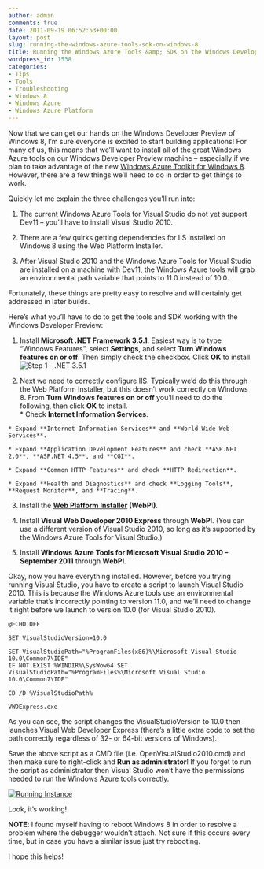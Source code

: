 ```yaml
---
author: admin
comments: true
date: 2011-09-19 06:52:53+00:00
layout: post
slug: running-the-windows-azure-tools-sdk-on-windows-8
title: Running the Windows Azure Tools &amp; SDK on the Windows Developer Preview
wordpress_id: 1538
categories:
- Tips
- Tools
- Troubleshooting
- Windows 8
- Windows Azure
- Windows Azure Platform
---
```


Now that we can get our hands on the Windows Developer Preview of Windows 8, I’m sure everyone is excited to start building applications! For many of us, this means that we’ll want to install all of the great Windows Azure tools on our Windows Developer Preview machine – especially if we plan to take advantage of the new [Windows Azure Toolkit for Windows 8](http://watwindows8.codeplex.com/). However, there are a few things we’ll need to do in order to get things to work.

 

Quickly let me explain the three challenges you’ll run into:

 

  
  1. The current Windows Azure Tools for Visual Studio do not yet support Dev11 – you’ll have to install Visual Studio 2010. 
   
  2. There are a few quirks getting dependencies for IIS installed on Windows 8 using the Web Platform Installer. 
   
  3. After Visual Studio 2010 and the Windows Azure Tools for Visual Studio are installed on a machine with Dev11, the Windows Azure tools will grab an environmental path variable that points to 11.0 instead of 10.0. 
 

Fortunately, these things are pretty easy to resolve and will certainly get addressed in later builds.

 

Here’s what you’ll have to do to get the tools and SDK working with the Windows Developer Preview:

 

  
  1. Install **Microsoft .NET Framework 3.5.1**. Easiest way is to type “Windows Features”, select **Settings**, and select **Turn Windows features on or off**. Then simply check the checkbox. Click **OK** to install.         
![Step 1 - .NET 3.5.1](https://wadewegner.blob.core.windows.net/wordpress/2011/09/Step-1-.NET-3.5.1.png)
   
  2. Next we need to correctly configure IIS. Typically we’d do this through the Web Platform Installer, but this doesn’t work correctly on Windows 8. From **Turn Windows features on or off** you’ll need to do the following, then click **OK** to install.              
    * Check **Internet Information Services**. 
       
    * Expand **Internet Information Services** and **World Wide Web Services**. 
       
    * Expand **Application Development Features** and check **ASP.NET 2.0**, **ASP.NET 4.5**, and **CGI**. 
       
    * Expand **Common HTTP Features** and check **HTTP Redirection**. 
       
    * Expand **Health and Diagnostics** and check **Logging Tools**, **Request Monitor**, and **Tracing**. 
       
   
  3. Install the **[Web Platform Installer](http://www.microsoft.com/web/downloads/platform.aspx) (WebPI)**. 
   
  4. Install **Visual Web Developer 2010 Express** through **WebPI**. (You can use a different version of Visual Studio 2010, so long as it’s supported by the Windows Azure Tools for Visual Studio.) 
   
  5. Install **Windows Azure Tools for Microsoft Visual Studio 2010 – September 2011** through **WebPI**. 
 

Okay, now you have everything installed. However, before you trying running Visual Studio, you have to create a script to launch Visual Studio 2010. This is because the Windows Azure tools use an environmental variable that’s incorrectly pointing to version 11.0, and we’ll need to change it right before we launch to version 10.0 (for Visual Studio 2010).

 
    
    @ECHO OFF
    
    SET VisualStudioVersion=10.0
    
    SET VisualStudioPath="%ProgramFiles(x86)%\Microsoft Visual Studio 10.0\Common7\IDE"
    IF NOT EXIST %WINDIR%\SysWow64 SET VisualStudioPath="%ProgramFiles%\Microsoft Visual Studio 10.0\Common7\IDE"
    
    CD /D %VisualStudioPath%
    
    VWDExpress.exe





As you can see, the script changes the VisualStudioVersion to 10.0 then launches Visual Web Developer Express (there’s a little extra code to set the path correctly regardless of 32- or 64-bit versions of Windows).





Save the above script as a CMD file (i.e. OpenVisualStudio2010.cmd) and then make sure to right-click and **Run as administrator**! If you forget to run the script as administrator then Visual Studio won’t have the permissions needed to run the Windows Azure tools correctly.





[![Running Instance](https://wadewegner.blob.core.windows.net/wordpress/2011/09/Running-Instance_thumb.png)](https://wadewegner.blob.core.windows.net/wordpress/2011/09/Running-Instance.png)





Look, it’s working!





**NOTE**: I found myself having to reboot Windows 8 in order to resolve a problem where the debugger wouldn’t attach. Not sure if this occurs every time, but in case you have a similar issue just try rebooting.





I hope this helps!
